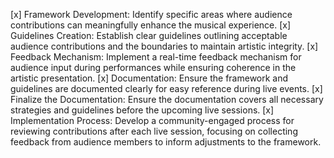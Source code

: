 [x] Framework Development: Identify specific areas where audience contributions can meaningfully enhance the musical experience.
[x] Guidelines Creation: Establish clear guidelines outlining acceptable audience contributions and the boundaries to maintain artistic integrity.
[x] Feedback Mechanism: Implement a real-time feedback mechanism for audience input during performances while ensuring coherence in the artistic presentation.
[x] Documentation: Ensure the framework and guidelines are documented clearly for easy reference during live events.
[x] Finalize the Documentation: Ensure the documentation covers all necessary strategies and guidelines before the upcoming live sessions.
[x] Implementation Process: Develop a community-engaged process for reviewing contributions after each live session, focusing on collecting feedback from audience members to inform adjustments to the framework.